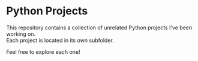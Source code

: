 # Python Projects

This repository contains a collection of unrelated Python projects I've been working on.  
Each project is located in its own subfolder.

Feel free to explore each one!